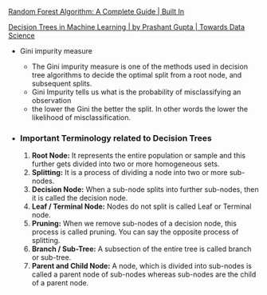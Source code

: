 [Random Forest Algorithm: A Complete Guide | Built In](https://builtin.com/data-science/random-forest-algorithm)

[Decision Trees in Machine Learning | by Prashant Gupta | Towards Data Science](https://towardsdatascience.com/decision-trees-in-machine-learning-641b9c4e8052)

- Gini impurity measure
	- The Gini impurity measure is one of the methods used in decision tree algorithms to decide the optimal split from a root node, and subsequent splits.
	- Gini Impurity tells us what is the probability of misclassifying an observation
	- the lower the Gini the better the split. In other words the lower the likelihood of misclassification.
- ### Important Terminology related to Decision Trees

	1.  **Root Node:** It represents the entire population or sample and this further gets divided into two or more homogeneous sets.
	2.  **Splitting:** It is a process of dividing a node into two or more sub-nodes.
	3.  **Decision Node:** When a sub-node splits into further sub-nodes, then it is called the decision node.
	4.  **Leaf / Terminal Node:** Nodes do not split is called Leaf or Terminal node.
	5.  **Pruning:** When we remove sub-nodes of a decision node, this process is called pruning. You can say the opposite process of splitting.
	6.  **Branch / Sub-Tree:** A subsection of the entire tree is called branch or sub-tree.
	7.  **Parent and Child Node:** A node, which is divided into sub-nodes is called a parent node of sub-nodes whereas sub-nodes are the child of a parent node.